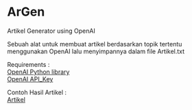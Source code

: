 # ArGen
Artikel Generator using OpenAI

Sebuah alat untuk membuat artikel berdasarkan topik tertentu menggunakan OpenAI lalu menyimpannya dalam file Artikel.txt

Requirements :  
[OpenAI Python library](https://github.com/openai/openai-python)  
[OpenAI API_Key](https://beta.openai.com/account/api-keys)  

Contoh Hasil Artikel :  
[Artikel](https://dalamjaringan.github.io/post/0401231/)

